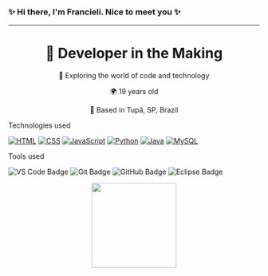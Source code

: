 ### ✨ Hi there, I'm Francieli. Nice to meet you ✨
<hr> 

<div align="center">
  
  <h1>  🚀 Developer in the Making</h1>
  <p>🎉 Exploring the world of code and technology</p>
  
  <p>🌍 19 years old</p>
  <p>📍 Based in Tupã, SP, Brazil</p>
</div>

Technologies used

[![HTML](https://img.shields.io/badge/-HTML-orange?style=flat&logo=html5)](https://www.w3.org/html/)
[![CSS](https://img.shields.io/badge/-CSS-blue?style=flat&logo=css3)](https://www.w3.org/Style/CSS/)
[![JavaScript](https://img.shields.io/badge/-JavaScript-yellow?style=flat&logo=javascript)](https://www.javascript.com/)
[![Python](https://img.shields.io/badge/-Python-green?style=flat&logo=python)](https://www.python.org/)
[![Java](https://img.shields.io/badge/-Java-red?style=flat&logo=java)](https://www.java.com/)
[![MySQL](https://img.shields.io/badge/-MySQL-blue?style=flat&logo=mysql)](https://www.mysql.com/)

Tools used

![VS Code Badge](https://img.shields.io/badge/VS_Code-007ACC?style=flat&logo=visual-studio-code&logoColor=white)
![Git Badge](https://img.shields.io/badge/Git-F05032?style=flat&logo=git&logoColor=white)
![GitHub Badge](https://img.shields.io/badge/GitHub-100000?style=flat&logo=github&logoColor=white)
![Eclipse Badge](https://img.shields.io/badge/Eclipse-2C2255?style=flat&logo=eclipse-ide&logoColor=white)



<div align="center">
  <a href="https://github.com/FrancieliMrtns">
    <img height="170em" src="https://github-readme-stats.vercel.app/api/top-langs/?username=FrancieliMrtns&layout=compact&langs_count=6&theme=dark"/>
  </a>



